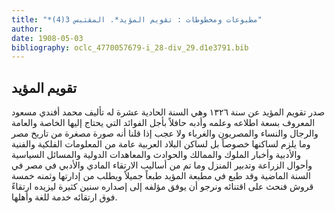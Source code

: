 ```yaml
---
title: "*مطبوعات ومخطوطات : تقويم المؤيد*. المقتبس 3(4)"
author: 
date: 1908-05-03
bibliography: oclc_4770057679-i_28-div_29.d1e3791.bib
---
```




##  تقويم المؤيد 


 صدر  تقويم  المؤيد  عن  سنة  ١٣٢٦  وهي  السنة الحادية  عشرة  له  تأليف  محمد  أفندي  مسعود  المعروف بسعة اطلاعه وعلمه وأدبه حافلاً بأجل الفوائد التي يحتاج إليها الخاصة والعامة   والرجال والنساء والمصريون والغرباء ولا عجب إذا قلنا أنه صورة مصغرة من تاريخ مصر وما يلزم لساكنها خصوصاً بل لساكن البلاد العربية عامة من المعلومات الفلكية والفنية والأدبية وأخبار الملوك والممالك والحوادث والمعاهدات الدولية والمسائل السياسية وأحوال الزراعة وتدبير المنزل وما تم من أساليب الارتقاء المادي والأدبي في مصر في السنة الماضية وقد طبع في  مطبعة  المؤيد  طبعاً جميلاً ويطلب من إدارتها وثمنه  خمسة  قروش  فنحث على اقتنائه ونرجو أن يوفق مؤلفه إلى إصداره سنين كثيرة ليزيده ارتقاءً فوق ارتقائه خدمة للغة وأهلها. 
